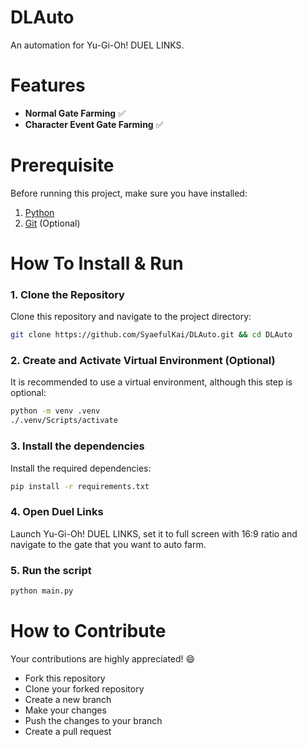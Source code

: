 # DLAuto
An automation for Yu-Gi-Oh! DUEL LINKS.

# Features
- **Normal Gate Farming** ✅  
- **Character Event Gate Farming** ✅  

# Prerequisite
Before running this project, make sure you have installed:
1. [Python](https://www.python.org/downloads/)
2. [Git](https://git-scm.com/downloads) (Optional)

# How To Install & Run
### 1. Clone the Repository
Clone this repository and navigate to the project directory:  
```bash
git clone https://github.com/SyaefulKai/DLAuto.git && cd DLAuto
```
### 2. Create and Activate Virtual Environment (Optional)
It is recommended to use a virtual environment, although this step is optional:
```bash
python -m venv .venv
./.venv/Scripts/activate
```
### 3. Install the dependencies
Install the required dependencies:
```bash
pip install -r requirements.txt
```
### 4. Open Duel Links
Launch Yu-Gi-Oh! DUEL LINKS, set it to full screen with 16:9 ratio and navigate to the gate that you want to auto farm.
### 5. Run the script
```bash
python main.py
```

# How to Contribute
Your contributions are highly appreciated! 😄
- Fork this repository
- Clone your forked repository
- Create a new branch
- Make your changes
- Push the changes to your branch
- Create a pull request
